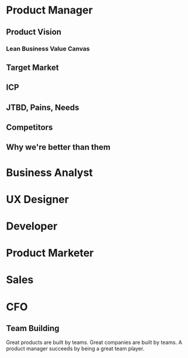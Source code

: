 # Product Manager
## Product Vision
### Lean Business Value Canvas
## Target Market
## ICP
## JTBD, Pains, Needs
## Competitors
## Why we're better than them
# Business Analyst
# UX Designer
# Developer
# Product Marketer
# Sales
# CFO
## Team Building
Great products are built by teams. Great companies are built by teams. A product manager succeeds by being a great team player.
###
